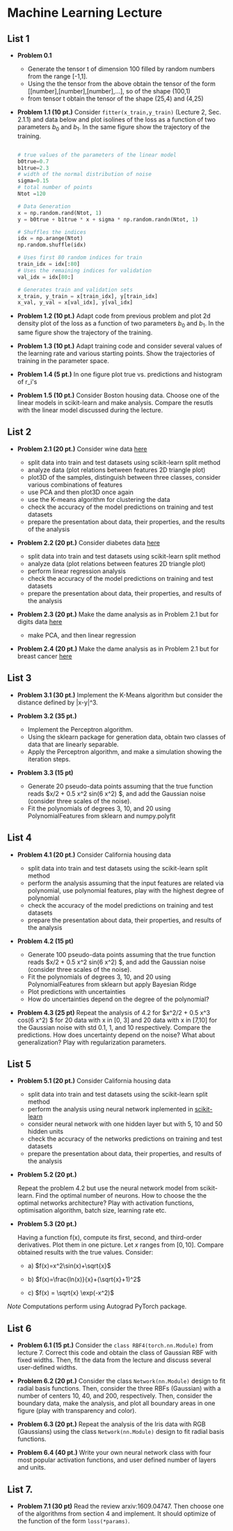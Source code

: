# Machine Learning Lecture


## List 1

* **Problem 0.1**
  - Generate the tensor t of dimension $100$ filled by random numbers from the range [-1,1].
  - Using the the tensor from the above obtain the tensor of the form [[number],[number],[number],...], so of the shape (100,1)
  - from tensor t obtain the tensor of the shape (25,4) and (4,25)


* __Problem 1.1 (10 pt.)__
  Consider `fitter(x_train,y_train)` (Lecture 2, Sec. 2.1.1) and data below and plot isolines of the loss as a function of two parameters $b_0$ and $b_1$. In the same figure show the trajectory of the training.

  ``` Python

  # true values of the parameters of the linear model
  b0true=0.7
  b1true=2.3
  # width of the normal distribution of noise
  sigma=0.15
  # total number of points
  Ntot =120

  # Data Generation
  x = np.random.rand(Ntot, 1)
  y = b0true + b1true * x + sigma * np.random.randn(Ntot, 1)

  # Shuffles the indices
  idx = np.arange(Ntot)
  np.random.shuffle(idx)

  # Uses first 80 random indices for train
  train_idx = idx[:80]
  # Uses the remaining indices for validation
  val_idx = idx[80:]

  # Generates train and validation sets
  x_train, y_train = x[train_idx], y[train_idx]
  x_val, y_val = x[val_idx], y[val_idx]

  ```

* __Problem 1.2 (10 pt.)__
  Adapt code from previous problem and plot 2d density plot of the loss as a function of two parameters $b_0$ and $b_1$. In the same figure show the trajectory of the training.

* __Problem 1.3 (10 pt.)__
Adapt training code and consider several values of the learning rate and various starting points. Show the trajectories of training in the parameter space.

* __Problem 1.4 (5 pt.)__
In one figure plot true vs. predictions and histogram of r_i's

* __Problem 1.5 (10 pt.)__ Consider Boston housing data. Choose one of the linear models in scikit-learn and make analysis. Compare the resutls with the linear model discussed during the lecture.


## List 2

* __Problem 2.1 (20 pt.)__
 Consider wine data [here](https://scikit-learn.org/stable/modules/generated/sklearn.datasets.load_wine.html#sklearn.datasets.load_wine)
   - split data into train and test datasets using scikit-learn split method
   - analyze data (plot relations between features 2D triangle plot)
   - plot3D of the samples, distinguish between three classes, consider various combinations of features
   - use PCA and then plot3D once again
   - use the K-means algorithm for clustering the data
   - check the accuracy of the model predictions on training and test datasets
   - prepare the presentation about data, their properties, and the results of the analysis

 * __Problem 2.2 (20 pt.)__
 Consider diabetes data [here](https://scikit-learn.org/stable/modules/generated/sklearn.datasets.load_diabetes.html#sklearn.datasets.load_diabetes)
   - split data into train and test datasets using scikit-learn split method
   - analyze data (plot relations between features 2D triangle plot)
   - perform linear regression analysis
   - check the accuracy of the model predictions on training and test datasets
   - prepare the presentation about data, their properties, and results of the analysis

* __Problem 2.3 (20 pt.)__
Make the dame analysis as in Problem 2.1 but for digits data [here](https://scikit-learn.org/stable/modules/generated/sklearn.datasets.load_digits.html#sklearn.datasets.load_digits)
   - make PCA, and then linear regression

* __Problem 2.4 (20 pt.)__
Make the dame analysis as in Problem 2.1 but for breast cancer [here](https://scikit-learn.org/stable/modules/generated/sklearn.datasets.load_breast_cancer.html#sklearn.datasets.load_breast_cancer)


## List 3

* __Problem 3.1 (30 pt.)__ 
  Implement the K-Means algorithm but consider the distance defined by |x-y|^3.

* __Problem 3.2 (35 pt.)__ 
  - Implement the Perceptron algorithm.
  - Using the sklearn package for generation data, obtain two classes of data that are linearly separable.
  - Apply the Perceptron algorithm, and make a simulation showing the iteration steps.

* __Problem 3.3 (15 pt)__
  - Generate 20 pseudo-data points assuming that the true function reads $x/2 + 0.5 x^2 sin(6 x^2) $, and add the Gaussian noise (consider three scales of the noise).
  - Fit the polynomials of degrees 3, 10, and 20 using PolynomialFeatures from sklearn and numpy.polyfit 

## List 4

* __Problem 4.1 (20 pt.)__ 
  Consider California housing data
   - split data into train and test datasets using the scikit-learn split method
   - perform the analysis assuming that the input features are related via polynomial, use polynomial features, play with the highest degree of polynomial  
   - check the accuracy of the model predictions on training and test datasets
   - prepare the presentation about data, their properties, and results of the analysis

* __Problem 4.2 (15 pt)__
  - Generate 100 pseudo-data points assuming that the true function reads $x/2 + 0.5 x^2 sin(6 x^2) $, and add the Gaussian noise (consider three scales of the noise).
  - Fit the polynomials of degrees 3, 10, and 20 using PolynomialFeatures from sklearn but apply Bayesian Ridge
  - Plot predictions with uncertainties
  - How do uncertainties depend on the degree of the polynomial? 

* __Problem 4.3 (25 pt)__
  Repeat the analysis of 4.2 for $x^2/2 + 0.5 x^3 cos(6 x^2) $ for 20 data with x in [0, 3] and 20 data with x in [7,10] for the Gaussian noise with std 0.1, 1, and 10 respectively. 
  Compare the predictions.
  How does uncertainty depend on the noise?
  What about generalization? Play with regularization parameters.
  

## List 5

* __Problem 5.1 (20 pt.)__ 
  Consider California housing data
   - split data into train and test datasets using the scikit-learn split method
   - perform the analysis using neural network inplemented in [scikit-learn](https://scikit-learn.org/stable/modules/generated/sklearn.neural_network.MLPRegressor.html#sklearn.neural_network.MLPRegressor)
   - consider neural network with one hidden layer but with 5, 10 and 50 hidden units
   - check the accuracy of the networks predictions on training and test datasets
   - prepare the presentation about data, their properties, and results of the analysis

* __Problem 5.2 (20 pt.)__

  Repeat the problem 4.2 but use the neural network model from scikit-learn. Find the optimal number of neurons. How to choose the the optimal networks architecture?
  Play with activation functions, optimisation algorithm, batch size, learning rate etc.

* __Problem 5.3 (20 pt.)__

  Having a function f(x), compute its first, second, and third-order derivatives. Plot them in one picture. Let $x$ ranges from $[0,10]$. Compare obtained results with the true values.  Consider:
  * a) $f(x)=x^2\sin(x)+\sqrt{x}$

  * b) $f(x)=\frac{ln(x)}{x}+(\sqrt{x}+1)^2$

  * c) $f(x) = \sqrt{x} \exp(-x^2)$

*Note* Computations perform using Autograd PyTorch package.

## List 6

* __Problem 6.1 (15 pt.)__
  Consider the `class RBF4(torch.nn.Module)`  from lecture 7. Correct this code and obtain the class of Gaussian RBF with fixed widths. Then, fit the data from the lecture and discuss several user-defined widths.

* __Problem 6.2 (20 pt.)__
  Consider the class `Network(nn.Module)` design to fit radial basis functions. Then, consider the three RBFs (Gaussian) with a number of centers 10, 40, and 200, respectively. Then, consider the boundary data, make the analysis, and plot all boundary areas in one figure (play with transparency and color).

* __Problem 6.3 (20 pt.)__
  Repeat the analysis of the Iris data with RGB (Gaussians) using the class `Network(nn.Module)` design to fit radial basis functions.

* __Problem 6.4 (40 pt.)__
  Write your own neural network class with four most popular activation functions, and user defined number of layers and units.

## List 7.

* __Problem 7.1 (30 pt)__
  Read the review arxiv:1609.04747. Then choose one of the algorithms from section 4 and implement. It should optimize of the function of the form `loss(*params)`.


  
